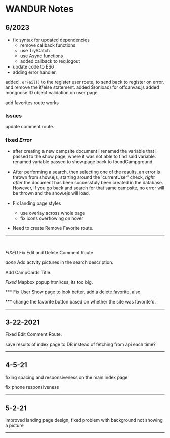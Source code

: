 # WANDUR Notes

## 6/2023

- fix syntax for updated dependencies
  - remove callback functions
  - use Try/Catch
  - use Async functions
  - added callback to req.logout
- update code to ES6
- adding error handler.

added `.orFail()` to the register user route, to send back to register on error, and remove the if/else statement.
added $(onload) for offcanvas.js
added mongoose ID object validation on user page.

add favorites route works

### Issues

update comment route.

### fixed *Error*
- after creating a new campsite document I renamed the variable that I passed to 
the show page, where it was not able to find said variable. renamed variable passed to show page back to foundCampground.
- After performing a search, then selecting one of the results, an error is thrown from show.ejs, starting around the 'currentUser' check, *right after* the document has been successfuly been created in the database. However, if you go back and search for that same campsite, no error will be thrown and the show.ejs will load.

- Fix landing page styles
  - use overlay across whole page
  - fix icons overflowing on hover

- Need to create Remove Favorite route.

---

<br>

_FIXED_ Fix Edit and Delete Comment Route

_done_ Add actvity pictures in the search description.

Add CampCards Title.

_Fixed_ Mapbox popup html/css, its too big.

\*\*\* Fix User Show page to look better, add a delete favorite, also

\*\*\* change the favorite button based on whether the site was favorite'd.

---

## 3-22-2021

Fixed Edit Comment Route.

save results of index page to DB instead of fetching from api each time?

---

## 4-5-21

fixing spacing and responsiveness on the main index page

fix phone responsiveness

---

## 5-2-21

improved landing page design, fixed problem with background not showing a picture

---
